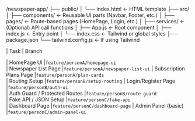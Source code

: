 /newspaper-app/
├── public/
│   └── index.html          ← HTML template
├── src/
│   ├── components/         ← Reusable UI parts (Navbar, Footer, etc.)
│   ├── pages/              ← Route-based pages (HomePage, Login, etc.)
│   ├── services/           ← (Optional) API call functions
│   ├── App.js              ← Root component
│   ├── index.js            ← Entry point
│   └── index.css           ← Tailwind or global styles
├── package.json
└── tailwind.config.js      ← If using Tailwind


| Task                          | Branch                           

| HomePage UI                   |`feature/personA/homepage-ui`  
| Newspaper List Page           |`feature/personA/newspaper-list-ui` 
| Subscription Plans Page       |`feature/personA/plan-cards`   
| Routing Setup                 |`feature/personB/setup-routing` 
| Login/Register Page           |`feature/personB/auth-ui`      
| Auth Guard / Protected Routes |`feature/personB/route-guard`  
| Fake API / JSON Setup         |`feature/personC/fake-api`     
| Dashboard Page                |`feature/personC/dashboard-page`
| Admin Panel (basic)           |`feature/personC/admin-panel-ui`

